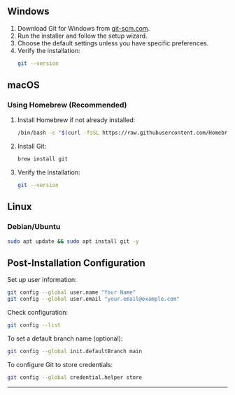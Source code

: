 
## Windows
1. Download Git for Windows from [git-scm.com](https://git-scm.com/download/win).
2. Run the installer and follow the setup wizard.
3. Choose the default settings unless you have specific preferences.
4. Verify the installation:
   ```sh
   git --version
   ```

## macOS
### Using Homebrew (Recommended)
1. Install Homebrew if not already installed:
   ```sh
   /bin/bash -c "$(curl -fsSL https://raw.githubusercontent.com/Homebrew/install/HEAD/install.sh)"
   ```
2. Install Git:
   ```sh
   brew install git
   ```
3. Verify the installation:
   ```sh
   git --version
   ```

## Linux
### Debian/Ubuntu
```sh
sudo apt update && sudo apt install git -y
```


## Post-Installation Configuration
Set up user information:
```sh
git config --global user.name "Your Name"
git config --global user.email "your.email@example.com"
```

Check configuration:
```sh
git config --list
```

To set a default branch name (optional):
```sh
git config --global init.defaultBranch main
```

To configure Git to store credentials:
```sh
git config --global credential.helper store
```

---
